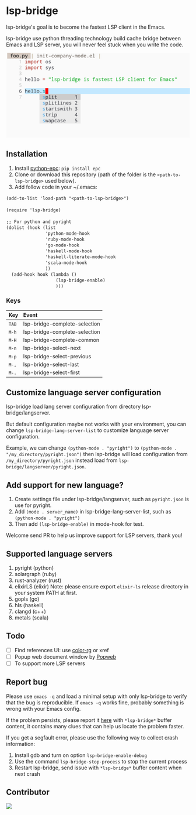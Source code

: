 # lsp-bridge

lsp-bridge's goal is to become the fastest LSP client in the Emacs.

lsp-bridge use python threading technology build cache bridge between Emacs and LSP server, you will never feel stuck when you write the code.

<img src="./screenshot.png">

## Installation

1. Install [python-epc](https://github.com/tkf/python-epc): `pip install epc`
2. Clone or download this repository (path of the folder is the `<path-to-lsp-bridge>` used below).
3. Add follow code in your ~/.emacs:

```
(add-to-list 'load-path "<path-to-lsp-bridge>")

(require 'lsp-bridge)

;; For python and pyright
(dolist (hook (list
               'python-mode-hook
               'ruby-mode-hook
               'go-mode-hook
               'haskell-mode-hook
               'haskell-literate-mode-hook
               'scala-mode-hook
               ))
  (add-hook hook (lambda ()
                   (lsp-bridge-enable)
                   )))

```

### Keys

| Key   | Event                         |
| :---- | :---------------------------- |
| `TAB` | lsp-bridge-complete-selection |
| `M-h` | lsp-bridge-complete-selection |
| `M-H` | lsp-bridge-complete-common    |
| `M-n` | lsp-bridge-select-next        |
| `M-p` | lsp-bridge-select-previous    |
| `M-,` | lsp-bridge-select-last        |
| `M-.` | lsp-bridge-select-first       |

## Customize language server configuration

lsp-bridge load lang server configuration from directory lsp-bridge/langserver.

But default configuration maybe not works with your environment, you can change `lsp-bridge-lang-server-list` to customize language server configuration.

Example, we can change `(python-mode . "pyright")` to `(python-mode . "/my_directory/pyright.json")` then lsp-bridge will load configuration from `/my_directory/pyright.json` instead load from `lsp-bridge/langserver/pyright.json`.

## Add support for new language?

1. Create settings file under lsp-bridge/langserver, such as `pyright.json` is use for pyright.
2. Add `(mode . server_name)` in lsp-bridge-lang-server-list, such as `(python-mode . "pyright")`
3. Then add `(lsp-bridge-enable)` in mode-hook for test.

Welcome send PR to help us improve support for LSP servers, thank you!

## Supported language servers

1. pyright (python)
2. solargraph (ruby)
3. rust-analyzer (rust)
4. elixirLS (elixir) Note: please ensure export `elixir-ls` release directory in your system PATH at first.
5. gopls (go)
6. hls (haskell)
7. clangd (c++)
8. metals (scala)

## Todo

- [ ] Find references UI: use [color-rg](https://github.com/manateelazycat/color-rg) or xref
- [ ] Popup web document window by [Popweb](https://github.com/manateelazycat/popweb)
- [ ] To support more LSP servers

## Report bug

Please use `emacs -q` and load a minimal setup with only lsp-bridge to verify that the bug is reproducible. If `emacs -q` works fine, probably something is wrong with your Emacs config.

If the problem persists, please report it [here](https://github.com/manateelazycat/lsp-bridge/issues/new) with `*lsp-bridge*` buffer content, it contains many clues that can help us locate the problem faster.

If you get a segfault error, please use the following way to collect crash information:

1. Install gdb and turn on option `lsp-bridge-enable-debug`
2. Use the command `lsp-bridge-stop-process` to stop the current process
3. Restart lsp-bridge, send issue with `*lsp-bridge*` buffer content when next crash

## Contributor

<a href = "https://github.com/manateelazycat/lsp-bridge/graphs/contributors">
  <img src = "https://contrib.rocks/image?repo=manateelazycat/lsp-bridge"/>
</a>
